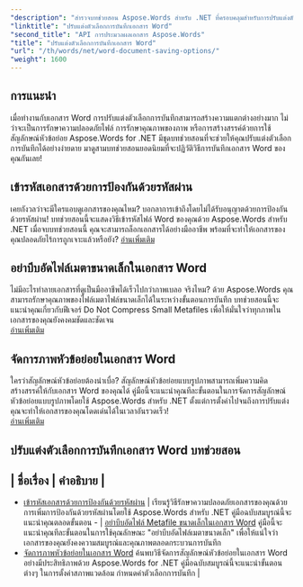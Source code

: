 ```yaml
---
"description": "สำรวจบทช่วยสอน Aspose.Words สำหรับ .NET ที่ครอบคลุมสำหรับการปรับแต่งตัวเลือกการบันทึกเอกสาร Word รวมถึงการป้องกันด้วยรหัสผ่าน การรักษาคุณภาพของรูปภาพ และการจัดการหัวข้อย่อยของรูปภาพ"
"linktitle": "ปรับแต่งตัวเลือกการบันทึกเอกสาร Word"
"second_title": "API การประมวลผลเอกสาร Aspose.Words"
"title": "ปรับแต่งตัวเลือกการบันทึกเอกสาร Word"
"url": "/th/words/net/word-document-saving-options/"
"weight": 1600
---
```


## การแนะนำ

เมื่อทำงานกับเอกสาร Word การปรับแต่งตัวเลือกการบันทึกสามารถสร้างความแตกต่างอย่างมาก ไม่ว่าจะเป็นการรักษาความปลอดภัยไฟล์ การรักษาคุณภาพของภาพ หรือการสร้างสรรค์ด้วยการใช้สัญลักษณ์หัวข้อย่อย Aspose.Words for .NET มีชุดบทช่วยสอนที่จะช่วยให้คุณปรับแต่งตัวเลือกการบันทึกได้อย่างง่ายดาย มาดูสามบทช่วยสอนยอดนิยมที่จะปฏิวัติวิธีการบันทึกเอกสาร Word ของคุณกันเลย!  

## เข้ารหัสเอกสารด้วยการป้องกันด้วยรหัสผ่าน  
เคยกังวลว่าจะมีใครแอบดูเอกสารของคุณไหม? บอกลาการเข้าถึงโดยไม่ได้รับอนุญาตด้วยการป้องกันด้วยรหัสผ่าน! บทช่วยสอนนี้จะแสดงวิธีเข้ารหัสไฟล์ Word ของคุณด้วย Aspose.Words สำหรับ .NET เมื่อจบบทช่วยสอนนี้ คุณจะสามารถล็อกเอกสารได้อย่างมืออาชีพ พร้อมที่จะทำให้เอกสารของคุณปลอดภัยไร้การถูกเจาะแล้วหรือยัง? [อ่านเพิ่มเติม](./encrypt-document-with-password-protect/)  

## อย่าบีบอัดไฟล์เมตาขนาดเล็กในเอกสาร Word  
ไม่มีอะไรทำลายเอกสารที่ดูเป็นมืออาชีพได้เร็วไปกว่าภาพเบลอ จริงไหม? ด้วย Aspose.Words คุณสามารถรักษาคุณภาพของไฟล์เมตาไฟล์ขนาดเล็กได้ในระหว่างขั้นตอนการบันทึก บทช่วยสอนนี้จะแนะนำคุณเกี่ยวกับฟีเจอร์ Do Not Compress Small Metafiles เพื่อให้มั่นใจว่าทุกภาพในเอกสารของคุณยังคงคมชัดและชัดเจน  
[อ่านเพิ่มเติม](./do-not-compress-small-metafiles-word-documents/)  

## จัดการภาพหัวข้อย่อยในเอกสาร Word  
ใครว่าสัญลักษณ์หัวข้อย่อยต้องน่าเบื่อ? สัญลักษณ์หัวข้อย่อยแบบรูปภาพสามารถเพิ่มความคิดสร้างสรรค์ให้กับเอกสาร Word ของคุณได้ คู่มือนี้จะแนะนำคุณทีละขั้นตอนในการจัดการสัญลักษณ์หัวข้อย่อยแบบรูปภาพโดยใช้ Aspose.Words สำหรับ .NET ตั้งแต่การตั้งค่าไปจนถึงการปรับแต่ง คุณจะทำให้เอกสารของคุณโดดเด่นได้ในเวลาอันรวดเร็ว!  
[อ่านเพิ่มเติม](./manage-picture-bullet/)  

 ## ปรับแต่งตัวเลือกการบันทึกเอกสาร Word บทช่วยสอน
| ชื่อเรื่อง | คำอธิบาย |
-
- [เข้ารหัสเอกสารด้วยการป้องกันด้วยรหัสผ่าน](./encrypt-document-with-password-protect/) | เรียนรู้วิธีรักษาความปลอดภัยเอกสารของคุณด้วยการเพิ่มการป้องกันด้วยรหัสผ่านโดยใช้ Aspose.Words สำหรับ .NET คู่มือฉบับสมบูรณ์นี้จะแนะนำคุณตลอดขั้นตอน -
| [อย่าบีบอัดไฟล์ Metafile ขนาดเล็กในเอกสาร Word](./do-not-compress-small-metafiles-word-documents/) คู่มือนี้จะแนะนำคุณทีละขั้นตอนในการใช้คุณลักษณะ "อย่าบีบอัดไฟล์เมตาขนาดเล็ก" เพื่อให้แน่ใจว่าเอกสารของคุณยังคงความสมบูรณ์และคุณภาพตลอดกระบวนการบันทึก
- [จัดการภาพหัวข้อย่อยในเอกสาร Word](./manage-picture-bullet/) ค้นพบวิธีจัดการสัญลักษณ์หัวข้อย่อยในเอกสาร Word อย่างมีประสิทธิภาพด้วย Aspose.Words for .NET คู่มือฉบับสมบูรณ์นี้จะแนะนำขั้นตอนต่างๆ ในการตั้งค่าสภาพแวดล้อม กำหนดค่าตัวเลือกการบันทึก |